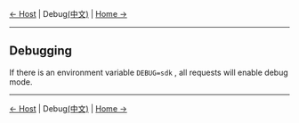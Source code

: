 [← Host](Host-EN.md) | Debug[(中文)](Debug-CN.md) | [Home →](../README.md)
***

## Debugging
If there is an environment variable `DEBUG=sdk` , all requests will enable debug mode.

***
[← Host](Host-EN.md) | Debug[(中文)](Debug-CN.md) | [Home →](../README.md)
